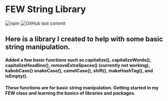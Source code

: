 # FEW String Library


![npm](https://img.shields.io/npm/v/src?style=plastic)
![GitHub last commit](https://img.shields.io/github/last-commit/alexandershearer/FEW_String_Lib)

## Here is a library I created to help with some basic string manipulation.

#### Added a few basic functions such as capitalize(), capitalizeWords(), capitalizeHeadline(), removeExtraSpaces() (currently not working), kabobCase() snakeCase(), camelCase(), shift(), makeHashTag(), and isEmpty(). 

#### These functions are for basic string manipulation. Getting started in my FEW class and learning the basics of libraries and packages.
